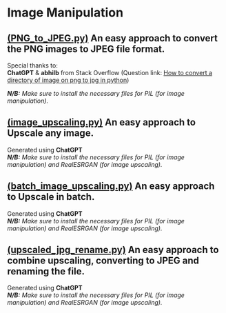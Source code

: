# Image Manipulation

## [(PNG_to_JPEG.py)](https://github.com/MAOMislive/Image-Manipulation-Python/blob/main/PNG_to_JPEG.py) An easy approach to convert the PNG images to JPEG file format.
Special thanks to:  
**ChatGPT** & **abhilb** from Stack Overflow (Question link: [How to convert a directory of image on png to jpg in python](https://stackoverflow.com/questions/58148723/how-to-convert-a-directory-of-image-on-png-to-jpg-in-python))  
 
***N/B:** Make sure to install the necessary files for PIL (for image manipulation).*

##  [(image_upscaling.py)](https://github.com/MAOMislive/Image-Manipulation-Python/blob/main/image_upscaling.py)  An easy approach to Upscale any image.
Generated using **ChatGPT**   
***N/B:** Make sure to install the necessary files for PIL (for image manipulation) and RealESRGAN (for image upscaling).*

##  [(batch_image_upscaling.py)](https://github.com/MAOMislive/Image-Manipulation-Python/blob/main/batch_image_upscaling.py)  An easy approach to Upscale in batch.
Generated using **ChatGPT**  
***N/B:** Make sure to install the necessary files for PIL (for image manipulation) and RealESRGAN (for image upscaling).*

##  [(upscaled_jpg_rename.py)](https://github.com/MAOMislive/Image-Manipulation-Python/blob/main/upscaled_jpg_rename.py)  An easy approach to combine upscaling, converting to JPEG and renaming the file.
Generated using **ChatGPT**  
***N/B:** Make sure to install the necessary files for PIL (for image manipulation) and RealESRGAN (for image upscaling).*
